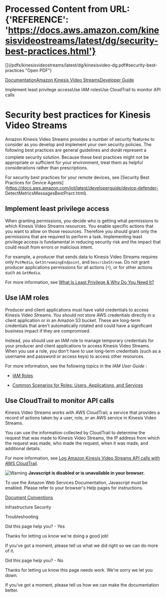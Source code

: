 # Processed Content from URL: {'REFERENCE': 'https://docs.aws.amazon.com/kinesisvideostreams/latest/dg/security-best-practices.html'}

[](/pdfs/kinesisvideostreams/latest/dg/kinesisvideo-dg.pdf#security-best-
practices "Open PDF")

[Documentation](/index.html)[Amazon Kinesis Video
Streams](/kinesis/index.html)[Developer Guide](what-is-kinesis-video.html)

Implement least privilege accessUse IAM rolesUse CloudTrail to monitor API
calls

# Security best practices for Kinesis Video Streams

Amazon Kinesis Video Streams provides a number of security features to
consider as you develop and implement your own security policies. The
following best practices are general guidelines and donât represent a
complete security solution. Because these best practices might not be
appropriate or sufficient for your environment, treat them as helpful
considerations rather than prescriptions.

For security best practices for your remote devices, see [Security Best
Practices for Device
Agents](https://docs.aws.amazon.com/iot/latest/developerguide/device-defender-
DetectMetricsMessagesBestPract.html).

## Implement least privilege access

When granting permissions, you decide who is getting what permissions to which
Kinesis Video Streams resources. You enable specific actions that you want to
allow on those resources. Therefore you should grant only the permissions that
are required to perform a task. Implementing least privilege access is
fundamental in reducing security risk and the impact that could result from
errors or malicious intent.

For example, a producer that sends data to Kinesis Video Streams requires only
`PutMedia`, `GetStreamingEndpoint`, and `DescribeStream`. Do not grant
producer applications permissions for all actions (`*`), or for other actions
such as `GetMedia`.

For more information, see [What Is Least Privilege & Why Do You Need
It?](https://www.beyondtrust.com/blog/entry/what-is-least-privilege)

## Use IAM roles

Producer and client applications must have valid credentials to access Kinesis
Video Streams. You should not store AWS credentials directly in a client
application or in an Amazon S3 bucket. These are long-term credentials that
aren't automatically rotated and could have a significant business impact if
they are compromised.

Instead, you should use an IAM role to manage temporary credentials for your
producer and client applications to access Kinesis Video Streams. When you use
a role, you don't have to use long-term credentials (such as a username and
password or access keys) to access other resources.

For more information, see the following topics in the _IAM User Guide_ :

  * [IAM Roles](https://docs.aws.amazon.com/IAM/latest/UserGuide/id_roles.html)

  * [Common Scenarios for Roles: Users, Applications, and Services](https://docs.aws.amazon.com/IAM/latest/UserGuide/id_roles_common-scenarios.html)

## Use CloudTrail to monitor API calls

Kinesis Video Streams works with AWS CloudTrail, a service that provides a
record of actions taken by a user, role, or an AWS service in Kinesis Video
Streams.

You can use the information collected by CloudTrail to determine the request
that was made to Kinesis Video Streams, the IP address from which the request
was made, who made the request, when it was made, and additional details.

For more information, see [Log Amazon Kinesis Video Streams API calls with AWS
CloudTrail](./monitoring-cloudtrail.html).

![Warning](https://d1ge0kk1l5kms0.cloudfront.net/images/G/01/webservices/console/warning.png)
**Javascript is disabled or is unavailable in your browser.**

To use the Amazon Web Services Documentation, Javascript must be enabled.
Please refer to your browser's Help pages for instructions.

[Document Conventions](/general/latest/gr/docconventions.html)

Infrastructure Security

Troubleshooting

Did this page help you? - Yes

Thanks for letting us know we're doing a good job!

If you've got a moment, please tell us what we did right so we can do more of
it.

Did this page help you? - No

Thanks for letting us know this page needs work. We're sorry we let you down.

If you've got a moment, please tell us how we can make the documentation
better.

